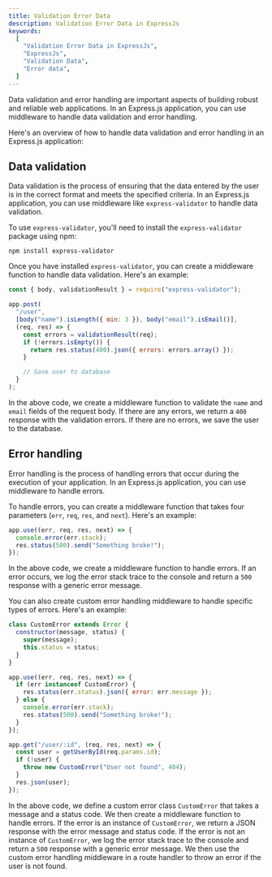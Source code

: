 ```yaml
---
title: Validation Error Data
description: Validation Error Data in ExpressJs
keywords:
  [
    "Validation Error Data in ExpressJs",
    "ExpressJs",
    "Validation Data",
    "Error data",
  ]
---
```


Data validation and error handling are important aspects of building robust and reliable web applications. In an Express.js application, you can use middleware to handle data validation and error handling.

Here's an overview of how to handle data validation and error handling in an Express.js application:

## Data validation

Data validation is the process of ensuring that the data entered by the user is in the correct format and meets the specified criteria. In an Express.js application, you can use middleware like `express-validator` to handle data validation.

To use `express-validator`, you'll need to install the `express-validator` package using npm:

```
npm install express-validator
```

Once you have installed `express-validator`, you can create a middleware function to handle data validation. Here's an example:

```javascript
const { body, validationResult } = require("express-validator");

app.post(
  "/user",
  [body("name").isLength({ min: 3 }), body("email").isEmail()],
  (req, res) => {
    const errors = validationResult(req);
    if (!errors.isEmpty()) {
      return res.status(400).json({ errors: errors.array() });
    }

    // Save user to database
  }
);
```

In the above code, we create a middleware function to validate the `name` and `email` fields of the request body. If there are any errors, we return a `400` response with the validation errors. If there are no errors, we save the user to the database.

## Error handling

Error handling is the process of handling errors that occur during the execution of your application. In an Express.js application, you can use middleware to handle errors.

To handle errors, you can create a middleware function that takes four parameters (`err`, `req`, `res`, and `next`). Here's an example:

```javascript
app.use((err, req, res, next) => {
  console.error(err.stack);
  res.status(500).send("Something broke!");
});
```

In the above code, we create a middleware function to handle errors. If an error occurs, we log the error stack trace to the console and return a `500` response with a generic error message.

You can also create custom error handling middleware to handle specific types of errors. Here's an example:

```javascript
class CustomError extends Error {
  constructor(message, status) {
    super(message);
    this.status = status;
  }
}

app.use((err, req, res, next) => {
  if (err instanceof CustomError) {
    res.status(err.status).json({ error: err.message });
  } else {
    console.error(err.stack);
    res.status(500).send("Something broke!");
  }
});

app.get("/user/:id", (req, res, next) => {
  const user = getUserById(req.params.id);
  if (!user) {
    throw new CustomError("User not found", 404);
  }
  res.json(user);
});
```

In the above code, we define a custom error class `CustomError` that takes a message and a status code. We then create a middleware function to handle errors. If the error is an instance of `CustomError`, we return a JSON response with the error message and status code. If the error is not an instance of `CustomError`, we log the error stack trace to the console and return a `500` response with a generic error message. We then use the custom error handling middleware in a route handler to throw an error if the user is not found.
